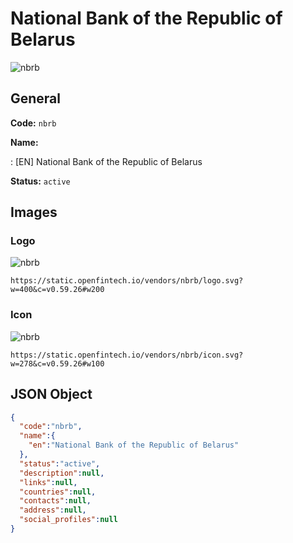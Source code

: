 
# National Bank of the Republic of Belarus 
![nbrb](https://static.openfintech.io/vendors/nbrb/logo.svg?w=400&c=v0.59.26#w200)  

## General 
 
**Code:** `nbrb` 
 
**Name:** 
 
:	[EN] National Bank of the Republic of Belarus 
 
**Status:** `active` 
 

## Images 

### Logo 
 
![nbrb](https://static.openfintech.io/vendors/nbrb/logo.svg?w=400&c=v0.59.26#w200)  

```
https://static.openfintech.io/vendors/nbrb/logo.svg?w=400&c=v0.59.26#w200
```  

### Icon 
 
![nbrb](https://static.openfintech.io/vendors/nbrb/icon.svg?w=278&c=v0.59.26#w100)  

```
https://static.openfintech.io/vendors/nbrb/icon.svg?w=278&c=v0.59.26#w100
```  

## JSON Object 

```json
{
  "code":"nbrb",
  "name":{
    "en":"National Bank of the Republic of Belarus"
  },
  "status":"active",
  "description":null,
  "links":null,
  "countries":null,
  "contacts":null,
  "address":null,
  "social_profiles":null
}
```  

